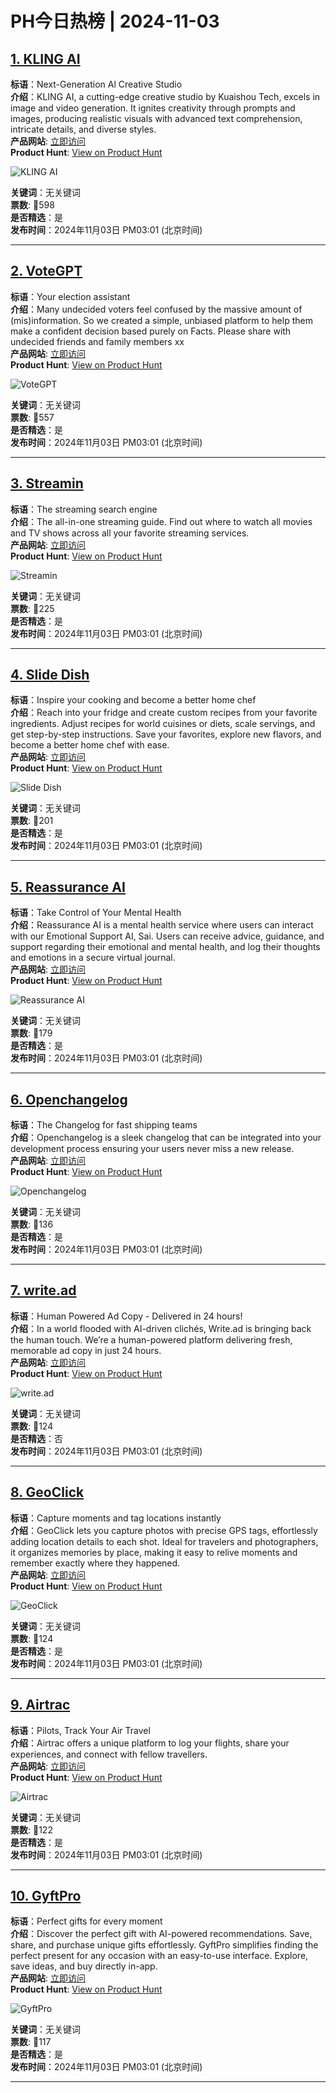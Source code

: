 # PH今日热榜 | 2024-11-03

## [1. KLING AI](https://www.producthunt.com/posts/kling-ai-4?utm_campaign=producthunt-api&utm_medium=api-v2&utm_source=Application%3A+linewalker+%28ID%3A+135281%29)  
**标语**：Next-Generation Al Creative Studio  
**介绍**：KLING AI, a cutting-edge creative studio by Kuaishou Tech, excels in image and video generation. It ignites creativity through prompts and images, producing realistic visuals with advanced text comprehension, intricate details, and diverse styles.  
**产品网站**: [立即访问](https://www.producthunt.com/r/2H45EZC3P32YPR?utm_campaign=producthunt-api&utm_medium=api-v2&utm_source=Application%3A+linewalker+%28ID%3A+135281%29)  
**Product Hunt**: [View on Product Hunt](https://www.producthunt.com/posts/kling-ai-4?utm_campaign=producthunt-api&utm_medium=api-v2&utm_source=Application%3A+linewalker+%28ID%3A+135281%29)  

![KLING AI](https://ph-files.imgix.net/391927cf-7db3-4ee0-8b75-6806378cef6b.jpeg?auto=format&fit=crop&frame=1&h=512&w=1024)  

**关键词**：无关键词  
**票数**: 🔺598  
**是否精选**：是  
**发布时间**：2024年11月03日 PM03:01 (北京时间)  

---

## [2. VoteGPT](https://www.producthunt.com/posts/votegpt?utm_campaign=producthunt-api&utm_medium=api-v2&utm_source=Application%3A+linewalker+%28ID%3A+135281%29)  
**标语**：Your election assistant  
**介绍**：Many undecided voters feel confused by the massive amount of (mis)information. So we created a simple, unbiased platform to help them make a confident decision based purely on Facts. Please share with undecided friends and family members xx  
**产品网站**: [立即访问](https://www.producthunt.com/r/3IUCXTCJS7IRUY?utm_campaign=producthunt-api&utm_medium=api-v2&utm_source=Application%3A+linewalker+%28ID%3A+135281%29)  
**Product Hunt**: [View on Product Hunt](https://www.producthunt.com/posts/votegpt?utm_campaign=producthunt-api&utm_medium=api-v2&utm_source=Application%3A+linewalker+%28ID%3A+135281%29)  

![VoteGPT](https://ph-files.imgix.net/c2166f62-4dda-454a-ad0f-88dba763a775.png?auto=format&fit=crop&frame=1&h=512&w=1024)  

**关键词**：无关键词  
**票数**: 🔺557  
**是否精选**：是  
**发布时间**：2024年11月03日 PM03:01 (北京时间)  

---

## [3. Streamin](https://www.producthunt.com/posts/streamin?utm_campaign=producthunt-api&utm_medium=api-v2&utm_source=Application%3A+linewalker+%28ID%3A+135281%29)  
**标语**：The streaming search engine  
**介绍**：The all-in-one streaming guide. Find out where to watch all movies and TV shows across all your favorite streaming services.  
**产品网站**: [立即访问](https://www.producthunt.com/r/IR5PD32HM4PBCW?utm_campaign=producthunt-api&utm_medium=api-v2&utm_source=Application%3A+linewalker+%28ID%3A+135281%29)  
**Product Hunt**: [View on Product Hunt](https://www.producthunt.com/posts/streamin?utm_campaign=producthunt-api&utm_medium=api-v2&utm_source=Application%3A+linewalker+%28ID%3A+135281%29)  

![Streamin](https://ph-files.imgix.net/ca041f94-ca5c-491a-ba41-a4a7b308d6ad.png?auto=format&fit=crop&frame=1&h=512&w=1024)  

**关键词**：无关键词  
**票数**: 🔺225  
**是否精选**：是  
**发布时间**：2024年11月03日 PM03:01 (北京时间)  

---

## [4. Slide Dish](https://www.producthunt.com/posts/slide-dish?utm_campaign=producthunt-api&utm_medium=api-v2&utm_source=Application%3A+linewalker+%28ID%3A+135281%29)  
**标语**：Inspire your cooking and become a better home chef  
**介绍**：Reach into your fridge and create custom recipes from your favorite ingredients. Adjust recipes for world cuisines or diets, scale servings, and get step-by-step instructions. Save your favorites, explore new flavors, and become a better home chef with ease.  
**产品网站**: [立即访问](https://www.producthunt.com/r/RQEE7NGO6IZW6D?utm_campaign=producthunt-api&utm_medium=api-v2&utm_source=Application%3A+linewalker+%28ID%3A+135281%29)  
**Product Hunt**: [View on Product Hunt](https://www.producthunt.com/posts/slide-dish?utm_campaign=producthunt-api&utm_medium=api-v2&utm_source=Application%3A+linewalker+%28ID%3A+135281%29)  

![Slide Dish](https://ph-files.imgix.net/079efaac-26bf-47c0-92ce-7860e0aef679.jpeg?auto=format&fit=crop&frame=1&h=512&w=1024)  

**关键词**：无关键词  
**票数**: 🔺201  
**是否精选**：是  
**发布时间**：2024年11月03日 PM03:01 (北京时间)  

---

## [5. Reassurance AI](https://www.producthunt.com/posts/reassurance-ai?utm_campaign=producthunt-api&utm_medium=api-v2&utm_source=Application%3A+linewalker+%28ID%3A+135281%29)  
**标语**：Take Control of Your Mental Health  
**介绍**：Reassurance AI is a mental health service where users can interact with our Emotional Support AI, Sai. Users can receive advice, guidance, and support regarding their emotional and mental health, and log their thoughts and emotions in a secure virtual journal.  
**产品网站**: [立即访问](https://www.producthunt.com/r/PN3RSJRA5H3L3R?utm_campaign=producthunt-api&utm_medium=api-v2&utm_source=Application%3A+linewalker+%28ID%3A+135281%29)  
**Product Hunt**: [View on Product Hunt](https://www.producthunt.com/posts/reassurance-ai?utm_campaign=producthunt-api&utm_medium=api-v2&utm_source=Application%3A+linewalker+%28ID%3A+135281%29)  

![Reassurance AI](https://ph-files.imgix.net/b43e81a8-1440-47ce-b7ad-7f2b0cba7a41.jpeg?auto=format&fit=crop&frame=1&h=512&w=1024)  

**关键词**：无关键词  
**票数**: 🔺179  
**是否精选**：是  
**发布时间**：2024年11月03日 PM03:01 (北京时间)  

---

## [6. Openchangelog](https://www.producthunt.com/posts/openchangelog?utm_campaign=producthunt-api&utm_medium=api-v2&utm_source=Application%3A+linewalker+%28ID%3A+135281%29)  
**标语**：The Changelog for fast shipping teams  
**介绍**：Openchangelog is a sleek changelog that can be integrated into your development process ensuring your users never miss a new release.  
**产品网站**: [立即访问](https://www.producthunt.com/r/TOVKO2SQW6I7ZW?utm_campaign=producthunt-api&utm_medium=api-v2&utm_source=Application%3A+linewalker+%28ID%3A+135281%29)  
**Product Hunt**: [View on Product Hunt](https://www.producthunt.com/posts/openchangelog?utm_campaign=producthunt-api&utm_medium=api-v2&utm_source=Application%3A+linewalker+%28ID%3A+135281%29)  

![Openchangelog](https://ph-files.imgix.net/45a7dee5-795b-4126-9492-da77d4ec77b3.png?auto=format&fit=crop&frame=1&h=512&w=1024)  

**关键词**：无关键词  
**票数**: 🔺136  
**是否精选**：是  
**发布时间**：2024年11月03日 PM03:01 (北京时间)  

---

## [7. write.ad](https://www.producthunt.com/posts/write-ad-4?utm_campaign=producthunt-api&utm_medium=api-v2&utm_source=Application%3A+linewalker+%28ID%3A+135281%29)  
**标语**：Human Powered Ad Copy - Delivered in 24 hours!   
**介绍**：In a world flooded with AI-driven clichés, Write.ad is bringing back the human touch. We’re a human-powered platform delivering fresh, memorable ad copy in just 24 hours.  
**产品网站**: [立即访问](https://www.producthunt.com/r/E6EHREEJDXHJTS?utm_campaign=producthunt-api&utm_medium=api-v2&utm_source=Application%3A+linewalker+%28ID%3A+135281%29)  
**Product Hunt**: [View on Product Hunt](https://www.producthunt.com/posts/write-ad-4?utm_campaign=producthunt-api&utm_medium=api-v2&utm_source=Application%3A+linewalker+%28ID%3A+135281%29)  

![write.ad](https://ph-files.imgix.net/0da8ac24-5433-4669-afbc-8da2eed26d7b.png?auto=format&fit=crop&frame=1&h=512&w=1024)  

**关键词**：无关键词  
**票数**: 🔺124  
**是否精选**：否  
**发布时间**：2024年11月03日 PM03:01 (北京时间)  

---

## [8. GeoClick](https://www.producthunt.com/posts/geoclick?utm_campaign=producthunt-api&utm_medium=api-v2&utm_source=Application%3A+linewalker+%28ID%3A+135281%29)  
**标语**：Capture moments and tag locations instantly  
**介绍**：GeoClick lets you capture photos with precise GPS tags, effortlessly adding location details to each shot. Ideal for travelers and photographers, it organizes memories by place, making it easy to relive moments and remember exactly where they happened.  
**产品网站**: [立即访问](https://www.producthunt.com/r/IQ7QXS5VE5YJCY?utm_campaign=producthunt-api&utm_medium=api-v2&utm_source=Application%3A+linewalker+%28ID%3A+135281%29)  
**Product Hunt**: [View on Product Hunt](https://www.producthunt.com/posts/geoclick?utm_campaign=producthunt-api&utm_medium=api-v2&utm_source=Application%3A+linewalker+%28ID%3A+135281%29)  

![GeoClick](https://ph-files.imgix.net/c70732fa-5b91-459c-80a4-6ab43a41bbee.jpeg?auto=format&fit=crop&frame=1&h=512&w=1024)  

**关键词**：无关键词  
**票数**: 🔺124  
**是否精选**：是  
**发布时间**：2024年11月03日 PM03:01 (北京时间)  

---

## [9. Airtrac](https://www.producthunt.com/posts/airtrac?utm_campaign=producthunt-api&utm_medium=api-v2&utm_source=Application%3A+linewalker+%28ID%3A+135281%29)  
**标语**：Pilots, Track Your Air Travel  
**介绍**：Airtrac offers a unique platform to log your flights, share your experiences, and connect with fellow travellers.  
**产品网站**: [立即访问](https://www.producthunt.com/r/TUOPXTEGV7BDBC?utm_campaign=producthunt-api&utm_medium=api-v2&utm_source=Application%3A+linewalker+%28ID%3A+135281%29)  
**Product Hunt**: [View on Product Hunt](https://www.producthunt.com/posts/airtrac?utm_campaign=producthunt-api&utm_medium=api-v2&utm_source=Application%3A+linewalker+%28ID%3A+135281%29)  

![Airtrac](https://ph-files.imgix.net/99a2a109-f388-4ff6-81d1-4b9d8d26b239.jpeg?auto=format&fit=crop&frame=1&h=512&w=1024)  

**关键词**：无关键词  
**票数**: 🔺122  
**是否精选**：是  
**发布时间**：2024年11月03日 PM03:01 (北京时间)  

---

## [10. GyftPro](https://www.producthunt.com/posts/gyftpro?utm_campaign=producthunt-api&utm_medium=api-v2&utm_source=Application%3A+linewalker+%28ID%3A+135281%29)  
**标语**：Perfect gifts for every moment  
**介绍**：Discover the perfect gift with AI-powered recommendations. Save, share, and purchase unique gifts effortlessly. GyftPro simplifies finding the perfect present for any occasion with an easy-to-use interface. Explore, save ideas, and buy directly in-app.  
**产品网站**: [立即访问](https://www.producthunt.com/r/SDAXBIAMAGXRAR?utm_campaign=producthunt-api&utm_medium=api-v2&utm_source=Application%3A+linewalker+%28ID%3A+135281%29)  
**Product Hunt**: [View on Product Hunt](https://www.producthunt.com/posts/gyftpro?utm_campaign=producthunt-api&utm_medium=api-v2&utm_source=Application%3A+linewalker+%28ID%3A+135281%29)  

![GyftPro](https://ph-files.imgix.net/aba75577-5b95-4061-9581-43d7398e6386.png?auto=format&fit=crop&frame=1&h=512&w=1024)  

**关键词**：无关键词  
**票数**: 🔺117  
**是否精选**：是  
**发布时间**：2024年11月03日 PM03:01 (北京时间)  

---

